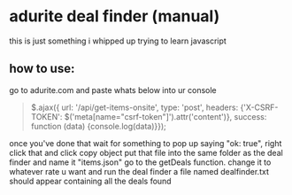 # adurite deal finder (manual)
this is just something i whipped up trying to learn javascript

## how to use:
go to adurite.com and paste whats below into ur console
> $.ajax({ url: '/api/get-items-onsite', type: 'post', headers: {'X-CSRF-TOKEN': $('meta[name="csrf-token"]').attr('content')}, success: function (data) {console.log(data)}});

once you've done that wait for something to pop up saying "ok: true", right click that and click copy object
put that file into the same folder as the deal finder and name it "items.json"
go to the getDeals function. change it to whatever rate u want and run the deal finder
a file named dealfinder.txt should appear containing all the deals found
